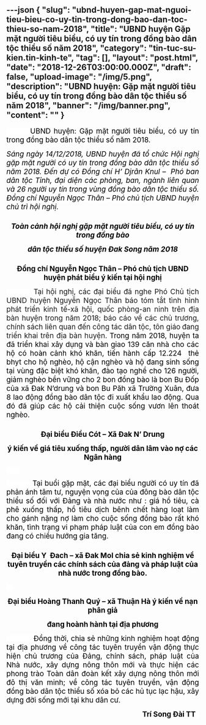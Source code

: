 ---json
{
    "slug": "ubnd-huyen-gap-mat-nguoi-tieu-bieu-co-uy-tin-trong-dong-bao-dan-toc-thieu-so-nam-2018",
    "title": "UBND huyện Gặp mặt người tiêu biểu, có uy tín trong đồng bào dân tộc thiểu số năm 2018",
    "category": "tin-tuc-su-kien.tin-kinh-te",
    "tag": [],
    "layout": "post.html",
    "date": "2018-12-26T03:00:00.000Z",
    "draft": false,
    "upload-image": "/img/5.png",
    "description": "UBND huyện: Gặp mặt người tiêu biểu, có uy tín trong đồng bào dân tộc thiểu số năm 2018",
    "banner": "/img/banner.png",
    "__content__": ""
}
---
<p style="text-align:justify"><span style="background-color:white"><span style="font-size:14.0pt"><span style="color:black">&nbsp;&nbsp;&nbsp;&nbsp;&nbsp;&nbsp;&nbsp; UBND huyện: Gặp mặt người ti&ecirc;u biểu, c&oacute; uy t&iacute;n trong đồng b&agrave;o d&acirc;n tộc thiểu số năm 2018.</span></span></span></p>

<p style="text-align:justify"><span style="background-color:white"><em><span style="font-size:14.0pt"><span style="color:black">S&aacute;ng ng&agrave;y 14/12/2018, UBND huyện đ&atilde; tổ chức Hội nghị gặp mặt người c&oacute; uy t&iacute;n trong đồng b&agrave;o d&acirc;n tộc thiểu số năm 2018. Đến dự c&oacute; Đồng ch&iacute; H&rsquo; Djr&acirc;n Knul &ndash; &nbsp;Ph&oacute; ban d&acirc;n tộc Tỉnh, đại diện c&aacute;c ph&ograve;ng, ban, ng&agrave;nh li&ecirc;n quan v&agrave; 26 người uy t&iacute;n trong v&ugrave;ng đồng b&agrave;o d&acirc;n tộc thiểu số. Đồng ch&iacute; Nguyễn Ngọc Th&acirc;n &ndash; Ph&oacute; chủ tịch UBND huyện chủ tr&igrave; hội nghị.</span></span></em></span></p>

<p style="text-align:justify"><img alt="" src="/img/1.png" /></p>

<p style="text-align:center"><span style="background-color:white"><em><strong><span style="font-size:14.0pt"><span style="color:black">To&agrave;n cảnh hội nghị gặp mặt người ti&ecirc;u biểu, c&oacute; uy t&iacute;n trong đồng b&agrave;o</span></span></strong></em></span></p>

<p style="text-align:center"><span style="background-color:white"><em><strong><span style="font-size:14.0pt"><span style="color:black">d&acirc;n tộc thiểu số huyện Đak Song năm 2018</span></span></strong></em></span></p>

<p style="text-align:center"><img alt="" src="/img/2.png" /></p>

<p style="text-align:center"><span style="background-color:white"><strong><span style="font-size:14.0pt"><span style="color:black">Đồng ch&iacute; Nguyễn Ngọc Th&acirc;n &ndash; Ph&oacute; chủ tịch UBND huyện ph&aacute;t biểu &yacute; kiến tại hội nghị</span></span></strong></span></p>

<p style="text-align:justify"><span style="background-color:white">&nbsp;&nbsp;&nbsp;&nbsp;&nbsp;&nbsp;&nbsp;&nbsp;&nbsp;&nbsp;&nbsp; <span style="font-size:14.0pt">Tại hội nghị, c&aacute;c đại biểu đ&atilde; nghe Ph&oacute; Chủ tịch UBND </span><span style="font-size:14.0pt">huyện Nguyễn Ngọc Th&acirc;n</span><span style="font-size:14.0pt"> b&aacute;o t&oacute;m tắt t&igrave;nh h&igrave;nh ph&aacute;t triển kinh tế-x&atilde; hội</span><span style="font-size:14.0pt">,</span><span style="font-size:14.0pt"> quốc ph&ograve;ng-an ninh tr&ecirc;n địa b&agrave;n </span><span style="font-size:14.0pt">huyện trong năm 2018; b&aacute;o c&aacute;o về</span><span style="font-size:14.0pt"> c&aacute;c chủ trương, ch&iacute;nh s&aacute;ch li&ecirc;n quan đến c&ocirc;ng t&aacute;c d&acirc;n tộc, t&ocirc;n gi&aacute;o</span> <span style="font-size:14.0pt">đang triển khai tr&ecirc;n địa b&agrave;n huyện<span style="color:black">. Trong năm 2018, huyện ta đ&atilde; triển khai x&acirc;y dụng v&agrave; b&agrave;n giao 139 căn nh&agrave; cho c&aacute;c hộ c&oacute; ho&agrave;n cảnh kh&oacute; khăn, tiến h&agrave;nh cấp 12.224 &nbsp;thẻ bhyt cho hộ ngh&egrave;o, hộ cận ngh&egrave;o v&agrave; hộ đang sinh sống tại v&ugrave;ng đặc biệt kh&oacute; khăn, đ&agrave;o tạo nghề cho 126 người, giảm ngh&egrave;o bền vững cho 2 bon đồng b&agrave;o l&agrave; bon Bu Đốp của x&atilde; Đak N&rsquo;drung v&agrave; bon Bu Păh x&atilde; Trường Xu&acirc;n, đưa 8 lao động đồng b&agrave;o d&acirc;n tộc đi xuất khẩu lao động. Qua đ&oacute; đ&atilde; gi&uacute;p c&aacute;c hộ cải thiện cuộc sống vươn l&ecirc;n tho&aacute;t ngh&egrave;o. </span></span></span></p>

<p style="text-align:justify"><img alt="" src="/img/3.png" /></p>

<p style="text-align:center"><span style="background-color:white"><strong><span style="font-size:14.0pt"><span style="color:black">Đại biểu Điểu C&oacute;t &ndash; X&atilde; Đak N&rsquo; Drung</span></span></strong></span></p>

<p style="text-align:center"><span style="background-color:white"><strong><span style="font-size:14.0pt"><span style="color:black">&yacute; kiến về gi&aacute; ti&ecirc;u xuống thấp, người d&acirc;n l&acirc;m v&agrave;o nợ c&aacute;c Ng&acirc;n h&agrave;ng</span></span></strong></span></p>

<p style="text-align:justify"><span style="background-color:white">&nbsp;&nbsp;&nbsp;&nbsp;&nbsp;&nbsp;&nbsp;&nbsp;&nbsp; </span></p>

<p style="text-align:justify"><span style="background-color:white"><span style="font-size:14.0pt"><span style="color:black">&nbsp;&nbsp;&nbsp;&nbsp;&nbsp;&nbsp;&nbsp; &nbsp;&nbsp;&nbsp;Tại buổi gặp mặt, c&aacute;c đại biểu người c&oacute; uy t&iacute;n đ&atilde; phản &aacute;nh t&acirc;m tư, nguyện vọng của của đ&ocirc;ng b&agrave;o d&acirc;n tộc thiểu số đối với Đảng v&agrave; nh&agrave; nước như : gi&aacute; hồ ti&ecirc;u, c&agrave; ph&ecirc; xuống thấp, hồ ti&ecirc;u dịch b&ecirc;nh chết h&agrave;ng loạt l&agrave;m cho g&aacute;nh nặng nợ l&agrave;m cho cuộc sống đồng b&agrave;o rất kh&oacute; khăn, t&igrave;nh trạng vi phạm ph&aacute;p luật của con em đồng b&agrave;o đang c&oacute; chiều hướng gia tăng. </span></span></span></p>

<p style="text-align:justify"><img alt="" src="/img/4.png" /></p>

<p style="text-align:center"><span style="background-color:white"><strong><span style="font-size:14.0pt"><span style="color:black">Đại biểu Y&nbsp; Đach &ndash; x&atilde; Đak Mol chia sẻ kinh nghiệm về tuy&ecirc;n truyền c&aacute;c ch&iacute;nh s&aacute;ch của đảng v&agrave; ph&aacute;p luật của nh&agrave; nước trong đồng b&agrave;o.</span></span></strong></span></p>

<p style="text-align:justify"><span style="background-color:white"><span style="font-size:14.0pt"><span style="color:black">&nbsp; &nbsp;<img alt="" src="/img/5.png" /></span></span></span></p>

<p style="text-align:center"><span style="background-color:white"><strong><span style="font-size:14.0pt"><span style="color:black">Đại biểu Ho&agrave;ng Thanh Qu&yacute; &ndash; x&atilde; Thuận H&agrave; &yacute; kiến về nạn ph&acirc;n giả</span></span></strong></span></p>

<p style="text-align:center"><span style="background-color:white"><strong><span style="font-size:14.0pt"><span style="color:black">đang ho&agrave;nh h&agrave;nh tại địa phương</span></span></strong></span></p>

<p style="text-align:justify"><span style="background-color:white"><span style="font-size:14.0pt"><span style="color:black">&nbsp;&nbsp;&nbsp;&nbsp;&nbsp;&nbsp;&nbsp;&nbsp;&nbsp;&nbsp;&nbsp; Đồng thời, chia sẻ những kinh nghiệm hoạt động tại địa phương về c&ocirc;ng t&aacute;c tuy&ecirc;n truyền vận động thực hiện chủ trương của Đảng, ch&iacute;nh s&aacute;ch, ph&aacute;p luật của Nh&agrave; nước, x&acirc;y dựng n&ocirc;ng th&ocirc;n mới v&agrave; thực hiện c&aacute;c phong tr&agrave;o To&agrave;n d&acirc;n đo&agrave;n kết x&acirc;y dựng n&ocirc;ng th&ocirc;n mới đ&ocirc; thị văn minh; về c&ocirc;ng t&aacute;c tuy&ecirc;n truyền, vận động đồng b&agrave;o d&acirc;n tộc thiểu số x&oacute;a bỏ c&aacute;c hủ tục lạc hậu, x&acirc;y dựng đời sống mới tại khu d&acirc;n cư.</span></span></span></p>

<p style="text-align:right"><span style="background-color:white"><strong><span style="font-size:14.0pt"><span style="color:black">Tr&iacute; Song Đ&agrave;i TT &nbsp;</span></span></strong></span></p>

<p style="text-align:justify">&nbsp;</p>
